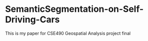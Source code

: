 # SemanticSegmentation-on-Self-Driving-Cars
This is my paper for CSE490 Geospatial Analysis project final
